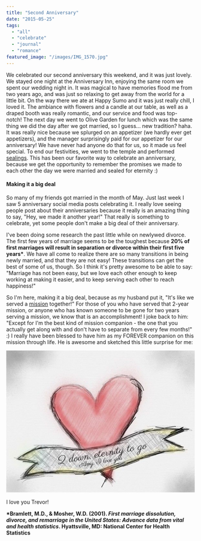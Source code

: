 ```yaml
---
title: "Second Anniversary"
date: "2015-05-25"
tags:
  - "all"
  - "celebrate"
  - "journal"
  - "romance"
featured_image: "/images/IMG_1570.jpg"
---
```


We celebrated our second anniversary this weekend, and it was just lovely. We stayed one night at the Anniversary Inn, enjoying the same room we spent our wedding night in. It was magical to have memories flood me from two years ago, and was just so relaxing to get away from the world for a little bit. On the way there we ate at Happy Sumo and it was just really chill, I loved it. The ambiance with flowers and a candle at our table, as well as a draped booth was really romantic, and our service and food was top-notch! The next day we went to Olive Garden for lunch which was the same thing we did the day after we got married, so I guess... new tradition? haha. It was really nice because we splurged on an appetizer (we hardly ever get appetizers), and the manager surprisingly paid for our appetizer for our anniversary! We have never had anyone do that for us, so it made us feel special. To end our festivities, we went to the temple and performed [sealings](http://www.mormon.org/faq/topic/temples/question/together-forever). This has been our favorite way to celebrate an anniversary, because we get the opportunity to remember the promises we made to each other the day we were married and sealed for eternity :)

#### Making it a big deal

So many of my friends got married in the month of May. Just last week I saw 5 anniversary social media posts celebrating it. I really love seeing people post about their anniversaries because it really is an amazing thing to say, "Hey, we made it another year!" That really is something to celebrate, yet some people don't make a big deal of their anniversary.

I've been doing some research the past little while on newlywed divorce. The first few years of marriage seems to be the toughest because **20% of first marriages will result in separation or divorce within their first five years\***. We have all come to realize there are so many transitions in being newly married, and that they are not easy! These transitions can get the best of some of us, though. So I think it's pretty awesome to be able to say: "Marriage has not been easy, but we love each other enough to keep working at making it easier, and to keep serving each other to reach happiness!"

So I'm here, making it a big deal, because as my husband put it, "It's like we served a [mission](http://www.mormon.org/faq/topic/missionaries) together!" For those of you who have served that 2-year mission, or anyone who has known someone to be gone for two years serving a mission, we know that is an accomplishment! I joke back to him: "Except for I'm the best kind of mission companion - the one that you actually get along with and don't have to separate from every few months!" :) I really have been blessed to have him as my FOREVER companion on this mission through life. He is awesome and sketched this little surprise for me:

[![celebrating second wedding anniversary, anniversary sketch, ](/images/IMG_1531.jpg)](http://freshlymarried.com/wp-content/uploads/2015/05/IMG_1531.jpg)

I love you Trevor!

**\*Bramlett, M.D., & Mosher, W.D. (2001). _First marriage dissolution, divorce, and remarriage in the United States: Advance data from vital and health statistics_. Hyattsville, MD: National Center for Health Statistics**
